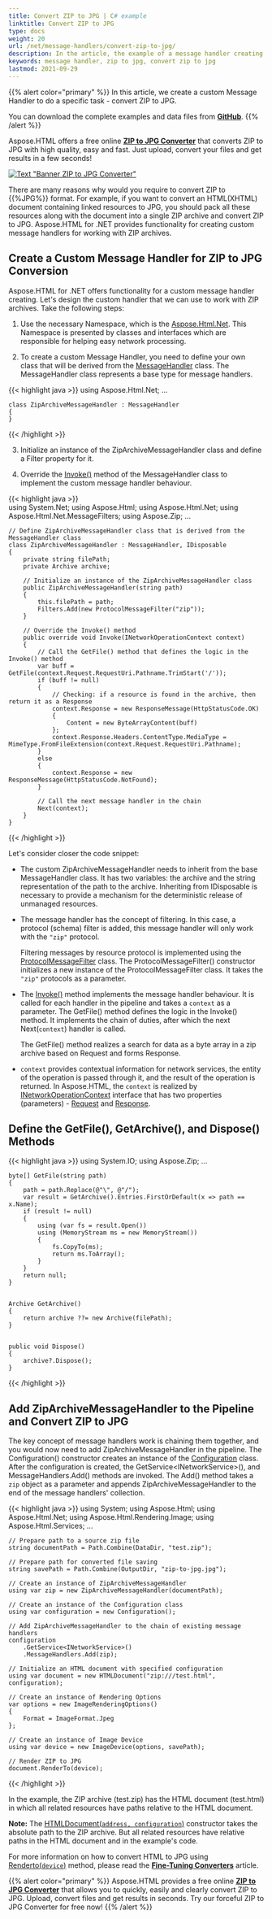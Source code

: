 ```yaml
---
title: Convert ZIP to JPG | C# example
linktitle: Convert ZIP to JPG
type: docs
weight: 20
url: /net/message-handlers/convert-zip-to-jpg/
description: In the article, the example of a message handler creating for working with zip archives is considered. The implementation of converting zip to jpg is shown.
keywords: message handler, zip to jpg, convert zip to jpg
lastmod: 2021-09-29
---
```


<link href="./../../style.css" rel="stylesheet" type="text/css" />

{{% alert color="primary" %}} 
In this article, we create a custom Message Handler to do a specific task - convert ZIP to JPG.

You can download the complete examples and data files from [**GitHub**](https://github.com/aspose-html/Aspose.HTML-Documentation/tree/main/content/tests-net).
{{% /alert %}}

Aspose.HTML offers a free online [**ZIP to JPG Converter**](https://products.aspose.app/html/en/conversion/zip-to-jpg) that converts ZIP to JPG with high quality, easy and fast. Just upload, convert your files and get results in a few seconds!

<a href="https://products.aspose.app/html/en/conversion/zip-to-jpg" target="_blank">![Text "Banner ZIP to JPG Converter"](zip-to-jpg.png#center)</a>

There are many reasons why would you require to convert ZIP to {{%JPG%}} format. For example, if you want to convert an HTML(XHTML) document containing linked resources to JPG, you should pack all these resources along with the document into a single ZIP archive and convert ZIP to JPG. Aspose.HTML for .NET provides functionality for creating custom message handlers for working with ZIP archives.

## **Create a Custom Message Handler for ZIP to JPG Conversion**

 Aspose.HTML for .NET offers functionality for a custom message handler creating. Let's design the custom handler that we can use to work with ZIP archives. Take the following steps:

1.	Use the necessary Namespace, which is the [Aspose.Html.Net](https://apireference.aspose.com/html/net/aspose.html.net). This Namespace is presented by classes and interfaces which are responsible for helping easy network processing. 

2.	To create a custom Message Handler, you need to define your own class that will be derived from the [MessageHandler](https://apireference.aspose.com/html/net/aspose.html.net/messagehandler) class. The MessageHandler class represents a base type for message handlers. 

{{< highlight java >}}
using Aspose.Html.Net;
...

	class ZipArchiveMessageHandler : MessageHandler
	{
	}
{{< /highlight >}}

3. Initialize an instance of the ZipArchiveMessageHandler class and define a Filter property for it. 

4. Override the [Invoke()](https://apireference.aspose.com/html/net/aspose.html.net/messagehandler/methods/invoke) method of the MessageHandler class to implement the custom message handler behaviour. 

{{< highlight java >}}	
using System.Net;
using Aspose.Html;
using Aspose.Html.Net;
using Aspose.Html.Net.MessageFilters;
using Aspose.Zip;
...	

	// Define ZipArchiveMessageHandler class that is derived from the MessageHandler class
	class ZipArchiveMessageHandler : MessageHandler, IDisposable
	{
	    private string filePath;
	    private Archive archive;
	
	    // Initialize an instance of the ZipArchiveMessageHandler class
		public ZipArchiveMessageHandler(string path)
	    {
	        this.filePath = path;
	        Filters.Add(new ProtocolMessageFilter("zip"));
	    }
	
	    // Override the Invoke() method
		public override void Invoke(INetworkOperationContext context)
	    {
	        // Call the GetFile() method that defines the logic in the Invoke() method
			var buff = GetFile(context.Request.RequestUri.Pathname.TrimStart('/'));
	        if (buff != null)
	        {
	            // Checking: if a resource is found in the archive, then return it as a Response
	            context.Response = new ResponseMessage(HttpStatusCode.OK)
	            {
	                Content = new ByteArrayContent(buff)
	            };
	            context.Response.Headers.ContentType.MediaType = MimeType.FromFileExtension(context.Request.RequestUri.Pathname);
	        }
	        else
	        {
	            context.Response = new ResponseMessage(HttpStatusCode.NotFound);
	        }
	        
	        // Call the next message handler in the chain
			Next(context);
	    }
	}	
{{< /highlight >}} 

Let's consider closer the code snippet:

- The custom ZipArchiveMessageHandler needs to inherit from the base MessageHandler class. It has two variables: the archive and the string representation of the path to the archive. Inheriting from IDisposable is necessary to provide a mechanism for the deterministic release of unmanaged resources.

- The message handler has the concept of filtering. In this case, a protocol (schema) filter is added, this message handler will only work with the `"zip"` protocol.

   Filtering messages by resource protocol is implemented using the [ProtocolMessageFilter](https://apireference.aspose.com/html/net/aspose.html.net.messagefilters/protocolmessagefilter) class. The ProtocolMessageFilter() constructor initializes a new instance of the ProtocolMessageFilter class. It takes the `"zip"` protocols as a parameter.

- The  [Invoke()](https://apireference.aspose.com/html/net/aspose.html.net/messagehandler/methods/invoke)  method implements the message handler behaviour. It is called for each handler in the pipeline and takes a `context` as a parameter. The GetFile() method defines the logic in the Invoke() method. It implements the chain of duties, after which the next Next(`context`) handler is called. 

  The GetFile() method realizes a search for data as a byte array in a zip archive based on Request and forms Response.

- `context` provides contextual information for network services, the entity of the operation is passed through it, and the result of the operation is returned. In Aspose.HTML, the `context` is realized by [INetworkOperationContext](https://apireference.aspose.com/html/net/aspose.html.net/inetworkoperationcontext)  interface that has two properties (parameters) - [Request](https://apireference.aspose.com/html/net/aspose.html.net/inetworkoperationcontext/properties/request) and [Response](https://apireference.aspose.com/html/net/aspose.html.net/inetworkoperationcontext/properties/response). 

## **Define the GetFile(), GetArchive(), and  Dispose() Methods**

{{< highlight java >}}
using System.IO;
using Aspose.Zip;
...

	byte[] GetFile(string path)
	{
	    path = path.Replace(@"\", @"/");
	    var result = GetArchive().Entries.FirstOrDefault(x => path == x.Name);
	    if (result != null)
	    {
	        using (var fs = result.Open())
	        using (MemoryStream ms = new MemoryStream())
	        {
	            fs.CopyTo(ms);
	            return ms.ToArray();
	        }
	    }
	    return null;
	}


	Archive GetArchive()
	{
	    return archive ??= new Archive(filePath);
	}


    public void Dispose()
    {
        archive?.Dispose();
    }
{{< /highlight >}}

## **Add ZipArchiveMessageHandler to the Pipeline and Convert ZIP to JPG**

The key concept of message handlers work is chaining them together, and you would now need to add ZipArchiveMessageHandler in the pipeline. The Configuration() constructor creates an instance of the [Configuration](https://apireference.aspose.com/html/net/aspose.html/configuration) class. After the configuration is created, the GetService&lt;INetworkService&gt;(),  and MessageHandlers.Add() methods are invoked. The Add() method takes a `zip` object as a parameter and appends ZipArchiveMessageHandler to the end of the message handlers' collection.

{{< highlight java >}}
using System;
using Aspose.Html;
using Aspose.Html.Net;
using Aspose.Html.Rendering.Image;
using Aspose.Html.Services;
...

	// Prepare path to a source zip file
	string documentPath = Path.Combine(DataDir, "test.zip");
	
	// Prepare path for converted file saving
	string savePath = Path.Combine(OutputDir, "zip-to-jpg.jpg");
	
	// Create an instance of ZipArchiveMessageHandler
	using var zip = new ZipArchiveMessageHandler(documentPath);
	
	// Create an instance of the Configuration class
	using var configuration = new Configuration();
	
	// Add ZipArchiveMessageHandler to the chain of existing message handlers
	configuration
	    .GetService<INetworkService>()
	    .MessageHandlers.Add(zip);
	
	// Initialize an HTML document with specified configuration
	using var document = new HTMLDocument("zip:///test.html", configuration);
	
	// Create an instance of Rendering Options
	var options = new ImageRenderingOptions()
	{
	    Format = ImageFormat.Jpeg
	};
	
	// Create an instance of Image Device   
	using var device = new ImageDevice(options, savePath);
	
	// Render ZIP to JPG
	document.RenderTo(device);
{{< /highlight >}}

In the example, the ZIP archive (test.zip) has the HTML document (test.html) in which all related resources have paths relative to the HTML document.

**Note:** The [HTMLDocument(`address, configuration`)](https://apireference.aspose.com/html/net/aspose.html/htmldocument/constructors/11) constructor takes the absolute path to the ZIP archive. But all related resources have relative paths in the HTML document and in the example's code.

For more information on how to convert HTML to JPG using [Renderto(`device`)](https://apireference.aspose.com/html/net/aspose.html/htmldocument/methods/renderto) method, please read the **[Fine-Tuning Converters](/html/net/converting-between-formats/fine-tuning-converters/)** article.

{{% alert color="primary" %}} 
Aspose.HTML provides a free online [**ZIP to JPG Converter**](https://products.aspose.app/html/en/conversion/zip-to-JPG) that allows you to quickly, easily and clearly convert ZIP to JPG.  Upload, convert files and get results in seconds. Try our forceful ZIP to JPG Converter for free now!
{{% /alert %}}
